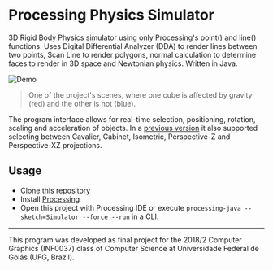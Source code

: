# Processing Physics Simulator
3D Rigid Body Physics simulator using only [Processing](https://processing.org/)'s point() and line() functions. Uses Digital Differential Analyzer (DDA) to render lines between two points, Scan Line to render polygons, normal calculation to determine faces to render in 3D space and Newtonian physics. Written in Java.

![Demo](https://raw.githubusercontent.com/bryanlincoln/cg-processing-simulator/master/Demo.gif)
> One of the project's scenes, where one cube is affected by gravity (red) and the other is not (blue).

The program interface allows for real-time selection, positioning, rotation, scaling and acceleration of objects. In a [previous version](https://github.com/bryanoliveira/processing-physics-simulator/blob/fc899000baecf513cc3da4b38ab104cd4de260f7/Simulator/Projections.pde) it also supported selecting between Cavalier, Cabinet, Isometric, Perspective-Z and Perspective-XZ projections.

## Usage
- Clone this repository
- Install [Processing](https://processing.org/download/)
- Open this project with Processing IDE or execute `processing-java --sketch=Simulator --force --run` in a CLI.

---

This program was developed as final project for the 2018/2 Computer Graphics (INF0037) class of Computer Science at Universidade Federal de Goiás (UFG, Brazil).
